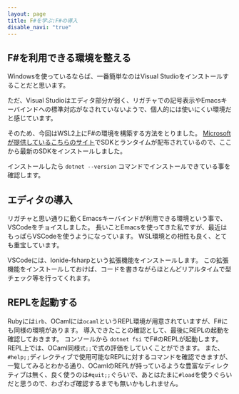 ```yaml
---
layout: page
title: F#を学ぶ:F#の導入
disable_navi: "true"
---
```


## F#を利用できる環境を整える

Windowsを使っているならば、一番簡単なのはVisual Studioをインストールすることだと思います。

ただ、Visual Studioはエディタ部分が弱く、リガチャでの記号表示やEmacsキーバインドへの標準対応がなされていないようで、個人的には使いにくい環境だと感じています。

そのため、今回はWSL2上にF#の環境を構築する方法をとりました。
[Microsoftが提供しているこちらのサイト](https://dotnet.microsoft.com/download/dotnet)でSDKとランタイムが配布されているので、ここから最新のSDKをインストールしました。

インストールしたら `dotnet --version` コマンドでインストールできている事を確認します。

## エディタの導入

リガチャと思い通りに動くEmacsキーバインドが利用できる環境という事で、VSCodeをチョイスしました。
長いことEmacsを使ってきた私ですが、最近はもっぱらVSCodeを使うようになっています。
WSL環境との相性も良く、とても重宝しています。

VSCodeには、Ionide-fsharpという拡張機能をインストールします。
この拡張機能をインストールしておけば、コードを書きながらほとんどリアルタイムで型チェック等を行ってくれます。

## REPLを起動する

Rubyには`irb`、OCamlには`ocaml`というREPL環境が用意されていますが、F#にも同様の環境があります。
導入できたことの確認として、最後にREPLの起動を確認しておきます。
コンソールから `dotnet fsi` でF#のREPLが起動します。
REPL上では、OCaml同様`式;;`で式の評価をしていくことができます。
また、`#help;;`ディレクティブで使用可能なREPLに対するコマンドを確認できますが、一覧してみるとわかる通り、OCamlのREPLが持っているような豊富なディレクティブは無く、良く使うのは`#quit;;`ぐらいで、あとはたまに`#load`を使うぐらいだと思うので、わざわざ確認するまでも無いかもしれません。
